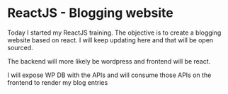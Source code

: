 # ReactJS - Blogging website
Today I started my ReactJS training. The objective is to create a blogging website based on react. I will keep updating here and that will be open sourced.

The backend will more likely be wordpress and frontend will be react. 

I will expose WP DB with the APIs and will consume those APIs on the frontend to render my blog entries
